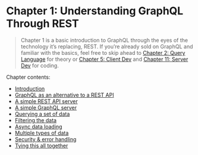 # Chapter 1: Understanding GraphQL Through REST

> Chapter 1 is a basic introduction to GraphQL through the eyes of the technology it’s replacing, REST. If you’re already sold on GraphQL and familiar with the basics, feel free to skip ahead to [Chapter 2: Query Language](../query-language/index.md) for theory or [Chapter 5: Client Dev](../client/index.md) and [Chapter 11: Server Dev](../server/index.md) for coding.

Chapter contents:

* [Introduction](introduction.md)
* [GraphQL as an alternative to a REST API](graphql-as-an-alternative-to-a-rest-api.md)
* [A simple REST API server](a-simple-rest-api-server.md)
* [A simple GraphQL server](a-simple-graphql-server.md)
* [Querying a set of data](querying-a-set-of-data.md)
* [Filtering the data](filtering-the-data.md)
* [Async data loading](async-data-loading.md)
* [Multiple types of data](multiple-types-of-data.md)
* [Security & error handling](security-&-error-handling.md)
* [Tying this all together](tying-this-all-together.md)
